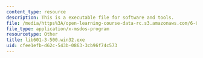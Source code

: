 ```yaml
---
content_type: resource
description: This is a executable file for software and tools.
file: /media/https%3A/open-learning-course-data-rc.s3.amazonaws.com/6-01sc-introduction-to-electrical-engineering-and-computer-science-i-spring-2011/cfee1efbd62c543b08633cb96f74c573_lib601-3-500.win32.exe
file_type: application/x-msdos-program
resourcetype: Other
title: lib601-3-500.win32.exe
uid: cfee1efb-d62c-543b-0863-3cb96f74c573
---
```


